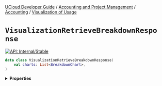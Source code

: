 [UCloud Developer Guide](/docs/developer-guide/README.md) / [Accounting and Project Management](/docs/developer-guide/accounting-and-projects/README.md) / [Accounting](/docs/developer-guide/accounting-and-projects/accounting/README.md) / [Visualization of Usage](/docs/developer-guide/accounting-and-projects/accounting/visualization.md)

# `VisualizationRetrieveBreakdownResponse`


[![API: Internal/Stable](https://img.shields.io/static/v1?label=API&message=Internal/Stable&color=red&style=flat-square)](/docs/developer-guide/core/api-conventions.md)



```kotlin
data class VisualizationRetrieveBreakdownResponse(
    val charts: List<BreakdownChart>,
)
```

<details>
<summary>
<b>Properties</b>
</summary>

<details>
<summary>
<code>charts</code>: <code><code><a href='https://kotlinlang.org/api/latest/jvm/stdlib/kotlin.collections/-list/'>List</a>&lt;<a href='#breakdownchart'>BreakdownChart</a>&gt;</code></code>
</summary>





</details>



</details>



